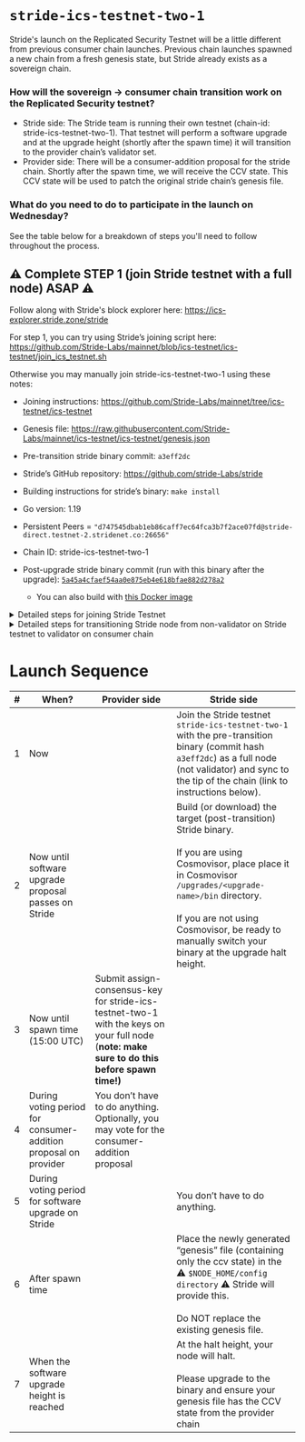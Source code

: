 # `stride-ics-testnet-two-1`

Stride's launch on the Replicated Security Testnet will be a little different from previous consumer chain launches. Previous chain launches spawned a new chain from a fresh genesis state, but Stride already exists as a sovereign chain.

### How will the sovereign -> consumer chain transition work on the Replicated Security testnet?

* Stride side: The Stride team is running their own testnet (chain-id: stride-ics-testnet-two-1). That testnet will perform a software upgrade and at the upgrade height (shortly after the spawn time) it will transition to the provider chain’s validator set.
* Provider side: There will be a consumer-addition proposal for the stride chain. Shortly after the spawn time, we will receive the CCV state. This CCV state will be used to patch the original stride chain’s genesis file.

### What do you need to do to participate in the launch on Wednesday?
See the table below for a breakdown of steps you'll need to follow throughout the process. 

## ⚠️  Complete STEP 1 (join Stride testnet with a full node) ASAP ⚠️
Follow along with Stride's block explorer here: https://ics-explorer.stride.zone/stride 

For step 1, you can try using Stride’s joining script here: https://github.com/Stride-Labs/mainnet/blob/ics-testnet/ics-testnet/join_ics_testnet.sh 

Otherwise you may manually join stride-ics-testnet-two-1 using these notes:
* Joining instructions: https://github.com/Stride-Labs/mainnet/tree/ics-testnet/ics-testnet
* Genesis file: https://raw.githubusercontent.com/Stride-Labs/mainnet/ics-testnet/ics-testnet/genesis.json
* Pre-transition stride binary commit: `a3eff2dc`
* Stride’s GitHub repository: https://github.com/stride-Labs/stride
* Building instructions for stride’s binary: `make install`
* Go version: 1.19
* Persistent Peers = `"d747545dbab1eb86caff7ec64fca3b7f2ace07fd@stride-direct.testnet-2.stridenet.co:26656"`

* Chain ID: stride-ics-testnet-two-1
* Post-upgrade stride binary commit (run with this binary after the upgrade): [`5a45a4cfaef54aa0e875eb4e618bfae882d278a2`](https://github.com/Stride-Labs/stride/commit/5a45a4cfaef54aa0e875eb4e618bfae882d278a2)
  * You can also build with [this Docker image](https://hub.docker.com/layers/stridelabs/ics-testnet/stride/images/sha256-3268198b39fa9e3b6107f352f49d28c5c78939e1147370b166f848dbd112186e?context=repo)
 
<details><summary>Detailed steps for joining Stride Testnet</summary>
<br>
 
 _Courtesy of Stakecito_

```sh
git clone https://github.com/Stride-Labs/stride.git
cd stride
git checkout a3eff2dc
make install
strided init stride-node --chain-id stride-ics-testnet-two-1

# Grab the genesis file
curl -L https://raw.githubusercontent.com/Stride-Labs/mainnet/ics-testnet/ics-testnet/genesis.json -o $HOME/.stride/config/genesis.json
```

* Start stride node, node should start catching up
* Node will panic at UPGRADE_HEIGHT_TBD
* Stop the node

```sh
cd $HOME/stride

git checkout 5a45a4cfaef54aa0e875eb4e618bfae882d278a2

make install
```

replace the binary

```sh
mkdir -p $HOME/.sovereign/config

curl -L https://github.com/cosmos/testnets/raw/master/replicated-security/stride-ics-testnet-two-1/genesis.json -o $HOME/.sovereign/config/genesis.json
```
</details>

<details><summary>Detailed steps for transitioning Stride node from non-validator on Stride testnet to validator on consumer chain</summary>
<br>

_Thanks to Bosco from Silk Nodes_

Download v11 Binary
```sh
cd stride
git pull
git checkout 5a45a4cfaef54aa0e875eb4e618bfae882d278a2
make install

#Should be v11
strided version
```

Make directories in cosmovisor and copy binaries
```
mkdir -p $HOME/.stride/cosmovisor/upgrades/v11/bin/
cp $HOME/go/bin/strided $HOME/.stride/cosmovisor/upgrades/v11/bin/
```

Download new Sovereign genesis
```
mkdir -p $HOME/.sovereign/config/
wget -O $HOME/.sovereign/config/genesis.json https://cdn.discordapp.com/attachments/1064857924402413600/1116022613966336041/genesis_new.json
```

Restart the Service
```
sudo service stride restart && journalctl -u stride -f -o cat
```

</details>

# Launch Sequence

| # | When? | Provider side | Stride side |
| -- | --- | ----- | ---- |
| 1 | Now | | Join the Stride testnet `stride-ics-testnet-two-1` with the pre-transition binary (commit hash `a3eff2dc`) as a full node (not validator) and sync to the tip of the chain (link to instructions below). |
| 2 | Now until software upgrade proposal passes on Stride | | Build (or download) the target (post-transition) Stride binary. <br><br>If you are using Cosmovisor, place place it in Cosmovisor `/upgrades/<upgrade-name>/bin` directory.<br><br>If you are not using Cosmovisor, be ready to manually switch your binary at the upgrade halt height. |
| 3 | Now until spawn time (15:00 UTC) | Submit assign-consensus-key for stride-ics-testnet-two-1 with the keys on your full node (**note: make sure to do this before spawn time!)** | |
| 4 | During voting period for  consumer-addition proposal on provider | You don’t have to do anything. Optionally, you may vote for the consumer-addition proposal | |
| 5 | During voting period for software upgrade on Stride | | You don’t have to do anything. |
| 6 | After spawn time | | Place the newly generated “genesis” file (containing only the ccv state) in the ⚠️ `$NODE_HOME/config directory` ⚠️ Stride will provide this.<br><br>Do NOT replace the existing genesis file. |
| 7 | When the software upgrade height is reached | | At the halt height, your node will halt.<br><br>Please upgrade to the  binary and ensure your genesis file has the CCV state from the provider chain |
